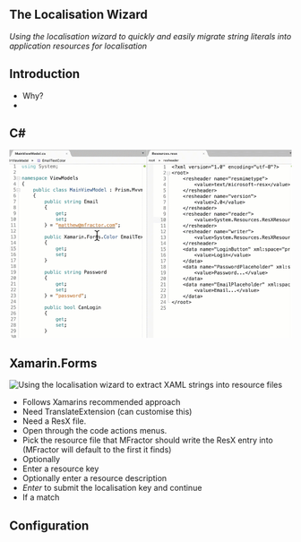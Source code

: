 ## The Localisation Wizard

*Using the localisation wizard to quickly and easily migrate string literals into application resources for localisation*

## Introduction

 - Why?
 -

## C#

![Using the localisation wizard to extract C# strings into resource files](/img/code-actions/csharp/localisation-wizard.gif)

## Xamarin.Forms

![Using the localisation wizard to extract XAML strings into resource files](/img/forms/localisation-wizard.gif)

 - Follows Xamarins recommended approach
 - Need TranslateExtension (can customise this)
 - Need a ResX file.
 - Open through the code actions menus.
 - Pick the resource file that MFractor should write the ResX entry into (MFractor will default to the first it finds)
 - Optionally
 - Enter a resource key
 - Optionally enter a resource description
 - *Enter* to submit the localisation key and continue
 - If a match

## Configuration

